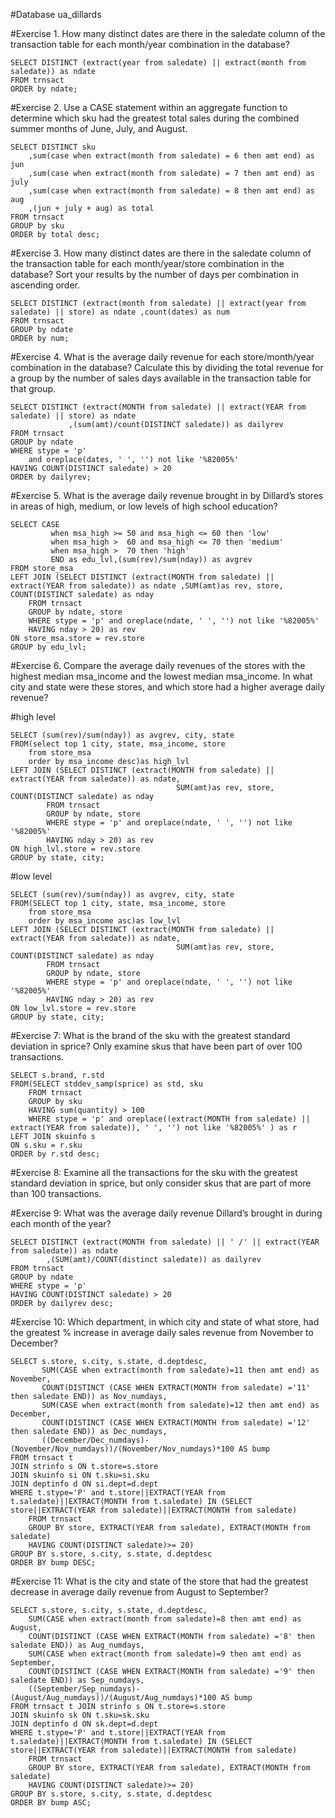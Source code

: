 #Database ua_dillards
	
#Exercise 1. How many distinct dates are there in the saledate column of the transaction table for each month/year combination in the database? 

	SELECT DISTINCT (extract(year from saledate) || extract(month from saledate)) as ndate
	FROM trnsact
	ORDER by ndate; 
	
	
#Exercise 2. Use a CASE statement within an aggregate function to determine which sku had the greatest total sales during the combined summer months of June, July, and August. 

	SELECT DISTINCT sku
		,sum(case when extract(month from saledate) = 6 then amt end) as jun
		,sum(case when extract(month from saledate) = 7 then amt end) as july
		,sum(case when extract(month from saledate) = 8 then amt end) as aug
		,(jun + july + aug) as total
	FROM trnsact  
	GROUP by sku
	ORDER by total desc;
	
	
	
#Exercise 3. How many distinct dates are there in the saledate column of the transaction table for each month/year/store combination in the database? Sort your results by the number of days per combination in ascending order. 

	SELECT DISTINCT (extract(month from saledate) || extract(year from saledate) || store) as ndate ,count(dates) as num
	FROM trnsact 
	GROUP by ndate
	ORDER by num;
	
	
#Exercise 4. What is the average daily revenue for each store/month/year combination in
the database? Calculate this by dividing the total revenue for a group by the number of
sales days available in the transaction table for that group. 

	SELECT DISTINCT (extract(MONTH from saledate) || extract(YEAR from saledate) || store) as ndate
				 ,(sum(amt)/count(DISTINCT saledate)) as dailyrev
	FROM trnsact 
	GROUP by ndate
	WHERE stype = 'p' 
		and oreplace(dates, ' ', '') not like '%82005%'
	HAVING COUNT(DISTINCT saledate) > 20 			 
	ORDER by dailyrev;
	
	
#Exercise 5. What is the average daily revenue brought in by Dillard’s stores in areas of high, medium, or low levels of high school education? 

	SELECT CASE 
			 when msa_high >= 50 and msa_high <= 60 then 'low' 
			 when msa_high >  60 and msa_high <= 70 then 'medium'
			 when msa_high >  70 then 'high'
			 END as edu_lvl,(sum(rev)/sum(nday)) as avgrev     
	FROM store_msa 
	LEFT JOIN (SELECT DISTINCT (extract(MONTH from saledate) || extract(YEAR from saledate)) as ndate ,SUM(amt)as rev, store, COUNT(DISTINCT saledate) as nday
		FROM trnsact 
		GROUP by ndate, store
		WHERE stype = 'p' and oreplace(ndate, ' ', '') not like '%82005%' 
		HAVING nday > 20) as rev 
	ON store_msa.store = rev.store
	GROUP by edu_lvl;
	
	
#Exercise 6. Compare the average daily revenues of the stores with the highest median msa_income and the lowest median msa_income. In what city and state were these stores, and which store had a higher average daily revenue?

#high level

	SELECT (sum(rev)/sum(nday)) as avgrev, city, state	
	FROM(select top 1 city, state, msa_income, store
		from store_msa
		order by msa_income desc)as high_lvl 
	LEFT JOIN (SELECT DISTINCT (extract(MONTH from saledate) || extract(YEAR from saledate)) as ndate,
										 SUM(amt)as rev, store, COUNT(DISTINCT saledate) as nday
			FROM trnsact 
			GROUP by ndate, store
			WHERE stype = 'p' and oreplace(ndate, ' ', '') not like '%82005%' 
			HAVING nday > 20) as rev 
	ON high_lvl.store = rev.store
	GROUP by state, city;
	
	
	
#low level

	SELECT (sum(rev)/sum(nday)) as avgrev, city, state	
	FROM(SELECT top 1 city, state, msa_income, store
		from store_msa
		order by msa_income asc)as low_lvl 
	LEFT JOIN (SELECT DISTINCT (extract(MONTH from saledate) || extract(YEAR from saledate)) as ndate,
										 SUM(amt)as rev, store, COUNT(DISTINCT saledate) as nday
			FROM trnsact 
			GROUP by ndate, store
			WHERE stype = 'p' and oreplace(ndate, ' ', '') not like '%82005%' 
			HAVING nday > 20) as rev 
	ON low_lvl.store = rev.store
	GROUP by state, city;



#Exercise 7: What is the brand of the sku with the greatest standard deviation in sprice? Only examine skus that have been part of over 100 transactions. 


	SELECT s.brand, r.std
	FROM(SELECT stddev_samp(sprice) as std, sku
		FROM trnsact
		GROUP by sku
		HAVING sum(quantity) > 100
		WHERE stype = 'p' and oreplace((extract(MONTH from saledate) || extract(YEAR from saledate)), ' ', '') not like '%82005%' ) as r
	LEFT JOIN skuinfo s
	ON s.sku = r.sku
	ORDER by r.std desc;



#Exercise 8: Examine all the transactions for the sku with the greatest standard deviation in sprice, but only consider skus that are part of more than 100 transactions. 



#Exercise 9: What was the average daily revenue Dillard’s brought in during each month of the year? 


	SELECT DISTINCT (extract(MONTH from saledate) || ' /' || extract(YEAR from saledate)) as ndate
			,(SUM(amt)/COUNT(distinct saledate)) as dailyrev
	FROM trnsact 
	GROUP by ndate
	WHERE stype = 'p'
	HAVING COUNT(DISTINCT saledate) > 20 
	ORDER by dailyrev desc;
	
#Exercise 10: Which department, in which city and state of what store, had the greatest % increase in average daily sales revenue from November to December? 


	SELECT s.store, s.city, s.state, d.deptdesc, 
	       SUM(CASE when extract(month from saledate)=11 then amt end) as November,
	       COUNT(DISTINCT (CASE WHEN EXTRACT(MONTH from saledate) ='11' then saledate END)) as Nov_numdays, 
	       SUM(CASE when extract(month from saledate)=12 then amt end) as December,
	       COUNT(DISTINCT (CASE WHEN EXTRACT(MONTH from saledate) ='12' then saledate END)) as Dec_numdays, 
	       ((December/Dec_numdays)-(November/Nov_numdays))/(November/Nov_numdays)*100 AS bump
	FROM trnsact t 
	JOIN strinfo s ON t.store=s.store 
	JOIN skuinfo si ON t.sku=si.sku 
	JOIN deptinfo d ON si.dept=d.dept
	WHERE t.stype='P' and t.store||EXTRACT(YEAR from t.saledate)||EXTRACT(MONTH from t.saledate) IN (SELECT store||EXTRACT(YEAR from saledate)||EXTRACT(MONTH from saledate)
		FROM trnsact
		GROUP BY store, EXTRACT(YEAR from saledate), EXTRACT(MONTH from saledate)
		HAVING COUNT(DISTINCT saledate)>= 20)
	GROUP BY s.store, s.city, s.state, d.deptdesc 
	ORDER BY bump DESC;
	
	
#Exercise 11: What is the city and state of the store that had the greatest decrease in average daily revenue from August to September? 



	SELECT s.store, s.city, s.state, d.deptdesc, 
	    SUM(CASE when extract(month from saledate)=8 then amt end) as August,
	    COUNT(DISTINCT (CASE WHEN EXTRACT(MONTH from saledate) ='8' then saledate END)) as Aug_numdays, 
	    SUM(CASE when extract(month from saledate)=9 then amt end) as September,
	    COUNT(DISTINCT (CASE WHEN EXTRACT(MONTH from saledate) ='9' then saledate END)) as Sep_numdays, 
	    ((September/Sep_numdays)-(August/Aug_numdays))/(August/Aug_numdays)*100 AS bump
	FROM trnsact t JOIN strinfo s ON t.store=s.store 
	JOIN skuinfo sk ON t.sku=sk.sku 
	JOIN deptinfo d ON sk.dept=d.dept
	WHERE t.stype='P' and t.store||EXTRACT(YEAR from t.saledate)||EXTRACT(MONTH from t.saledate) IN (SELECT store||EXTRACT(YEAR from saledate)||EXTRACT(MONTH from saledate)
		FROM trnsact
		GROUP BY store, EXTRACT(YEAR from saledate), EXTRACT(MONTH from saledate)
		HAVING COUNT(DISTINCT saledate)>= 20)
	GROUP BY s.store, s.city, s.state, d.deptdesc
	ORDER BY bump ASC;

